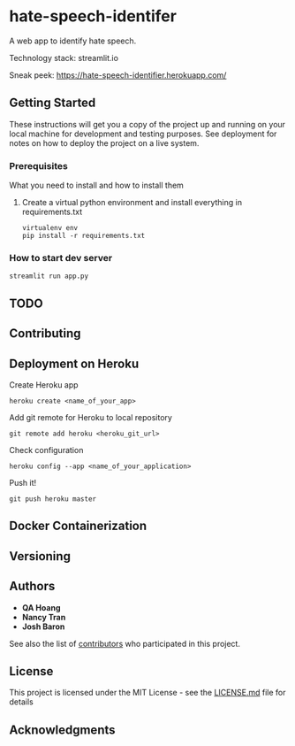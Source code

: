 # hate-speech-identifer
A web app to identify hate speech.


Technology stack: streamlit.io

Sneak peek: https://hate-speech-identifier.herokuapp.com/


## Getting Started

These instructions will get you a copy of the project up and running on your local machine for development and testing purposes. See deployment for notes on how to deploy the project on a live system.

### Prerequisites

What you need to install and how to install them

1. Create a virtual python environment and install everything in requirements.txt

    ```
    virtualenv env
    pip install -r requirements.txt

    ```


### How to start dev server

    streamlit run app.py
    


## TODO


## Contributing


## Deployment on Heroku

Create Heroku app

    heroku create <name_of_your_app>

Add git remote for Heroku to local repository

    git remote add heroku <heroku_git_url>

Check configuration

    heroku config --app <name_of_your_application>

Push it!

    git push heroku master



## Docker Containerization



## Versioning


## Authors

* **QA Hoang**
* **Nancy Tran**
* **Josh Baron**

See also the list of [contributors]() who participated in this project.

## License

This project is licensed under the MIT License - see the [LICENSE.md](LICENSE.md) file for details

## Acknowledgments

